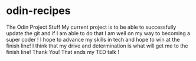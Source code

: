 # odin-recipes
The Odin Project Stuff 
My current project is to be able to successfully update the git and if I am able to do that 
I am well on my way to becoming a super coder ! 
I hope to advance my skills in tech and hope to win at the finish line! 
I think that my drive and determination is what will get me to the finish line! 
Thank You! That ends my TED talk ! 


